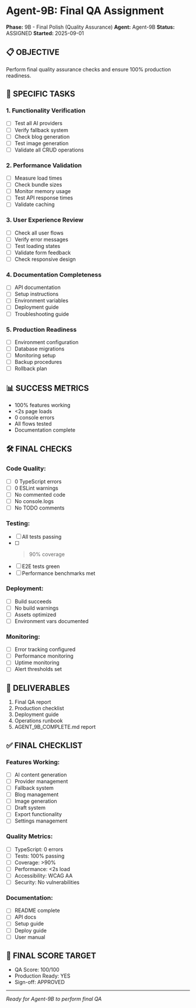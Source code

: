 # Agent-9B: Final QA Assignment
**Phase:** 9B - Final Polish (Quality Assurance)
**Agent:** Agent-9B
**Status:** ASSIGNED
**Started:** 2025-09-01

## 📋 OBJECTIVE
Perform final quality assurance checks and ensure 100% production readiness.

## 🎯 SPECIFIC TASKS

### 1. Functionality Verification
- [ ] Test all AI providers
- [ ] Verify fallback system
- [ ] Check blog generation
- [ ] Test image generation
- [ ] Validate all CRUD operations

### 2. Performance Validation
- [ ] Measure load times
- [ ] Check bundle sizes
- [ ] Monitor memory usage
- [ ] Test API response times
- [ ] Validate caching

### 3. User Experience Review
- [ ] Check all user flows
- [ ] Verify error messages
- [ ] Test loading states
- [ ] Validate form feedback
- [ ] Check responsive design

### 4. Documentation Completeness
- [ ] API documentation
- [ ] Setup instructions
- [ ] Environment variables
- [ ] Deployment guide
- [ ] Troubleshooting guide

### 5. Production Readiness
- [ ] Environment configuration
- [ ] Database migrations
- [ ] Monitoring setup
- [ ] Backup procedures
- [ ] Rollback plan

## 📊 SUCCESS METRICS
- 100% features working
- <2s page loads
- 0 console errors
- All flows tested
- Documentation complete

## 🛠️ FINAL CHECKS

### Code Quality:
- [ ] 0 TypeScript errors
- [ ] 0 ESLint warnings
- [ ] No commented code
- [ ] No console.logs
- [ ] No TODO comments

### Testing:
- [ ] All tests passing
- [ ] >90% coverage
- [ ] E2E tests green
- [ ] Performance benchmarks met

### Deployment:
- [ ] Build succeeds
- [ ] No build warnings
- [ ] Assets optimized
- [ ] Environment vars documented

### Monitoring:
- [ ] Error tracking configured
- [ ] Performance monitoring
- [ ] Uptime monitoring
- [ ] Alert thresholds set

## 📝 DELIVERABLES
1. Final QA report
2. Production checklist
3. Deployment guide
4. Operations runbook
5. AGENT_9B_COMPLETE.md report

## ✅ FINAL CHECKLIST

### Features Working:
- [ ] AI content generation
- [ ] Provider management
- [ ] Fallback system
- [ ] Blog management
- [ ] Image generation
- [ ] Draft system
- [ ] Export functionality
- [ ] Settings management

### Quality Metrics:
- [ ] TypeScript: 0 errors
- [ ] Tests: 100% passing
- [ ] Coverage: >90%
- [ ] Performance: <2s load
- [ ] Accessibility: WCAG AA
- [ ] Security: No vulnerabilities

### Documentation:
- [ ] README complete
- [ ] API docs
- [ ] Setup guide
- [ ] Deploy guide
- [ ] User manual

## 🎯 FINAL SCORE TARGET
- QA Score: 100/100
- Production Ready: YES
- Sign-off: APPROVED

---

*Ready for Agent-9B to perform final QA*